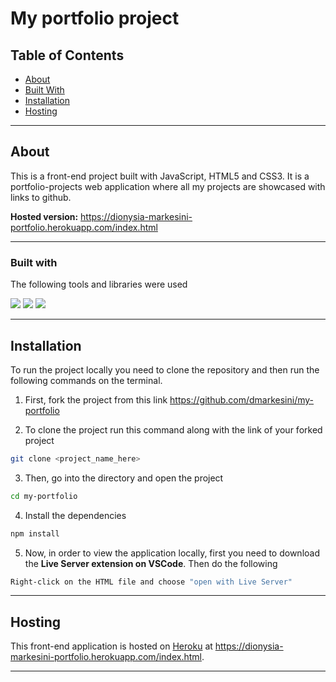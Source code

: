 # My portfolio project

## Table of Contents

- [About](#about)
- [Built With](#built-with)
- [Installation](#installation)
- [Hosting](#hosting)

---

## About

This is a front-end project built with JavaScript, HTML5 and CSS3. It is a portfolio-projects web application where all my projects are showcased with links to github.

**Hosted version:** https://dionysia-markesini-portfolio.herokuapp.com/index.html

---

### Built with

The following tools and libraries were used

[<img src="https://img.shields.io/badge/-JavaScript-yellow">](https://www.javascript.com/) [<img src="https://img.shields.io/badge/-HTML-purple">](https://html.com/) [<img src="https://img.shields.io/badge/-CSS-blue">](https://www.w3.org/Style/CSS/Overview.en.html)

---

## Installation

To run the project locally you need to clone the repository and then run the following commands on the terminal.

1. First, fork the project from this link https://github.com/dmarkesini/my-portfolio

2. To clone the project run this command along with the link of your forked project

```sh
git clone <project_name_here>
```

3. Then, go into the directory and open the project

```sh
cd my-portfolio
```

4. Install the dependencies

```sh
npm install
```

5. Now, in order to view the application locally, first you need to download the <b>Live Server extension on VSCode</b>. Then do the following

```sh
Right-click on the HTML file and choose "open with Live Server"
```

---

## Hosting

This front-end application is hosted on [Heroku](https://www.heroku.com/) at https://dionysia-markesini-portfolio.herokuapp.com/index.html.

---

